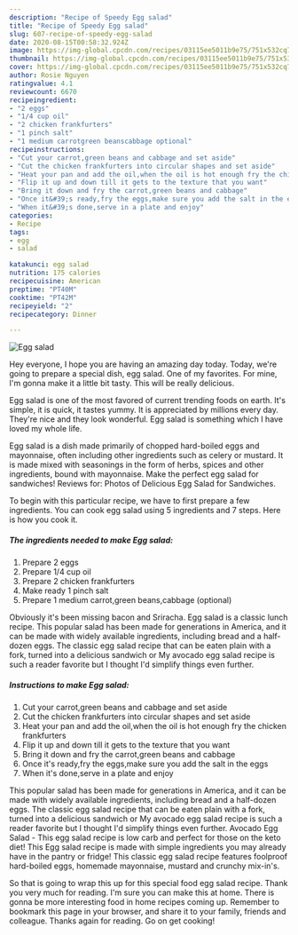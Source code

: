 ```yaml
---
description: "Recipe of Speedy Egg salad"
title: "Recipe of Speedy Egg salad"
slug: 607-recipe-of-speedy-egg-salad
date: 2020-08-15T00:58:32.924Z
image: https://img-global.cpcdn.com/recipes/03115ee5011b9e75/751x532cq70/egg-salad-recipe-main-photo.jpg
thumbnail: https://img-global.cpcdn.com/recipes/03115ee5011b9e75/751x532cq70/egg-salad-recipe-main-photo.jpg
cover: https://img-global.cpcdn.com/recipes/03115ee5011b9e75/751x532cq70/egg-salad-recipe-main-photo.jpg
author: Rosie Nguyen
ratingvalue: 4.1
reviewcount: 6670
recipeingredient:
- "2 eggs"
- "1/4 cup oil"
- "2 chicken frankfurters"
- "1 pinch salt"
- "1 medium carrotgreen beanscabbage optional"
recipeinstructions:
- "Cut your carrot,green beans and cabbage and set aside"
- "Cut the chicken frankfurters into circular shapes and set aside"
- "Heat your pan and add the oil,when the oil is hot enough fry the chicken frankfurters"
- "Flip it up and down till it gets to the texture that you want"
- "Bring it down and fry the carrot,green beans and cabbage"
- "Once it&#39;s ready,fry the eggs,make sure you add the salt in the eggs"
- "When it&#39;s done,serve in a plate and enjoy"
categories:
- Recipe
tags:
- egg
- salad

katakunci: egg salad 
nutrition: 175 calories
recipecuisine: American
preptime: "PT40M"
cooktime: "PT42M"
recipeyield: "2"
recipecategory: Dinner

---
```



![Egg salad](https://img-global.cpcdn.com/recipes/03115ee5011b9e75/751x532cq70/egg-salad-recipe-main-photo.jpg)

Hey everyone, I hope you are having an amazing day today. Today, we're going to prepare a special dish, egg salad. One of my favorites. For mine, I'm gonna make it a little bit tasty. This will be really delicious.

Egg salad is one of the most favored of current trending foods on earth. It's simple, it is quick, it tastes yummy. It is appreciated by millions every day. They're nice and they look wonderful. Egg salad is something which I have loved my whole life.

Egg salad is a dish made primarily of chopped hard-boiled eggs and mayonnaise, often including other ingredients such as celery or mustard. It is made mixed with seasonings in the form of herbs, spices and other ingredients, bound with mayonnaise. Make the perfect egg salad for sandwiches! Reviews for: Photos of Delicious Egg Salad for Sandwiches.


To begin with this particular recipe, we have to first prepare a few ingredients. You can cook egg salad using 5 ingredients and 7 steps. Here is how you cook it.

<!--inarticleads1-->

##### The ingredients needed to make Egg salad:

1. Prepare 2 eggs
1. Prepare 1/4 cup oil
1. Prepare 2 chicken frankfurters
1. Make ready 1 pinch salt
1. Prepare 1 medium carrot,green beans,cabbage (optional)


Obviously it&#39;s been missing bacon and Sriracha. Egg salad is a classic lunch recipe. This popular salad has been made for generations in America, and it can be made with widely available ingredients, including bread and a half-dozen eggs. The classic egg salad recipe that can be eaten plain with a fork, turned into a delicious sandwich or My avocado egg salad recipe is such a reader favorite but I thought I&#39;d simplify things even further. 

<!--inarticleads2-->

##### Instructions to make Egg salad:

1. Cut your carrot,green beans and cabbage and set aside
1. Cut the chicken frankfurters into circular shapes and set aside
1. Heat your pan and add the oil,when the oil is hot enough fry the chicken frankfurters
1. Flip it up and down till it gets to the texture that you want
1. Bring it down and fry the carrot,green beans and cabbage
1. Once it&#39;s ready,fry the eggs,make sure you add the salt in the eggs
1. When it&#39;s done,serve in a plate and enjoy


This popular salad has been made for generations in America, and it can be made with widely available ingredients, including bread and a half-dozen eggs. The classic egg salad recipe that can be eaten plain with a fork, turned into a delicious sandwich or My avocado egg salad recipe is such a reader favorite but I thought I&#39;d simplify things even further. Avocado Egg Salad - This egg salad recipe is low carb and perfect for those on the keto diet! This Egg salad recipe is made with simple ingredients you may already have in the pantry or fridge! This classic egg salad recipe features foolproof hard-boiled eggs, homemade mayonnaise, mustard and crunchy mix-in&#39;s. 

So that is going to wrap this up for this special food egg salad recipe. Thank you very much for reading. I'm sure you can make this at home. There is gonna be more interesting food in home recipes coming up. Remember to bookmark this page in your browser, and share it to your family, friends and colleague. Thanks again for reading. Go on get cooking!
